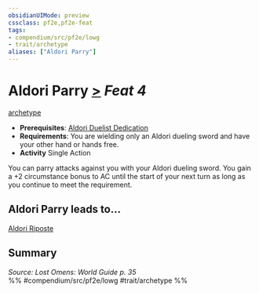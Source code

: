 ```yaml
---
obsidianUIMode: preview
cssclass: pf2e,pf2e-feat
tags:
- compendium/src/pf2e/lowg
- trait/archetype
aliases: ["Aldori Parry"]
---
```

# Aldori Parry  [>](/rules/core-rulebook/chapter-9-playing-the-game.md#Actions "Single Action") *Feat 4*  
[archetype](/rules/traits/archetype.md)  

- **Prerequisites**: [Aldori Duelist Dedication](/compendium/feats/aldori-duelist-dedication-lowg.md)
- **Requirements**: You are wielding only an Aldori dueling sword and have your other hand or hands free.
- **Activity** Single Action

You can parry attacks against you with your Aldori dueling sword. You gain a +2 circumstance bonus to AC until the start of your next turn as long as you continue to meet the requirement.

## Aldori Parry leads to...

[Aldori Riposte](/compendium/feats/aldori-riposte-lowg.md)

## Summary

*Source: Lost Omens: World Guide p. 35*  
%% #compendium/src/pf2e/lowg #trait/archetype %%
